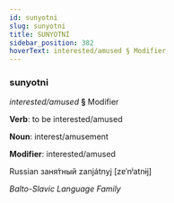 ```yaml
---
id: sunyotni
slug: sunyotni
title: SUNYOTNİ
sidebar_position: 382
hoverText: interested/amused § Modifier
---
```


### sunyotni

*interested/amused* **§** Modifier

**Verb**: to be interested/amused

**Noun**: interest/amusement

**Modifier**: interested/amused

Russian заня́тный zanjátnyj [zɐˈnʲatnɨj]

*Balto-Slavic Language Family*